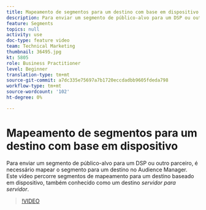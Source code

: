 ```yaml
---
title: Mapeamento de segmentos para um destino com base em dispositivo
description: Para enviar um segmento de público-alvo para um DSP ou outro parceiro, é necessário mapear o segmento para um destino no Audience Manager. Este vídeo aborda os segmentos de mapeamento para um destino baseado em dispositivo, também conhecido como um destino "servidor para servidor".
feature: Segments
topics: null
activity: use
doc-type: feature video
team: Technical Marketing
thumbnail: 36495.jpg
kt: 5805
role: Business Practitioner
level: Beginner
translation-type: tm+mt
source-git-commit: a7dc335e75697a7b1720eccdadbb9605fdeda798
workflow-type: tm+mt
source-wordcount: '102'
ht-degree: 0%

---
```



# Mapeamento de segmentos para um destino com base em dispositivo

Para enviar um segmento de público-alvo para um DSP ou outro parceiro, é necessário mapear o segmento para um destino no Audience Manager. Este vídeo percorre segmentos de mapeamento para um destino baseado em dispositivo, também conhecido como um destino _servidor para servidor_.

>[!VIDEO](https://video.tv.adobe.com/v/36495/?quality=12&learn=on)
